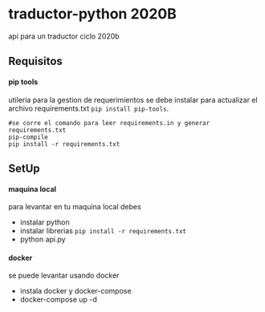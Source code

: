 # traductor-python 2020B

api para un traductor ciclo 2020b

## Requisitos

#### pip tools

utileria para la gestion de requerimientos se debe instalar para actualizar el archivo requirements.txt `pip install pip-tools`.

```shell
#se corre el comando para leer requirements.in y generar requirements.txt
pip-compile
pip install -r requirements.txt
```


## SetUp

#### maquina local

para levantar en tu maquina local debes

* instalar python
* instalar librerias `pip install -r requirements.txt`
* python api.py


#### docker

se puede levantar usando docker

* instala docker y docker-compose
* docker-compose up -d